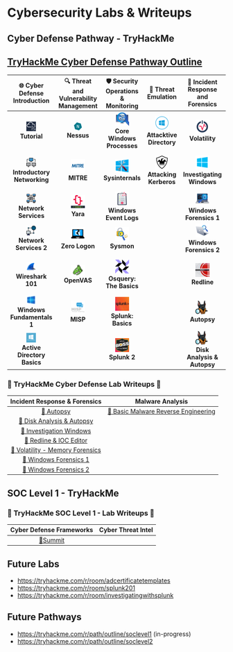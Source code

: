 # Cybersecurity Labs & Writeups 

## Cyber Defense Pathway - TryHackMe

## [TryHackMe Cyber Defense Pathway Outline](https://tryhackme.com/path/outline/blueteam)

|                🌐 **Cyber Defense Introduction**                | 🔍 **Threat and Vulnerability Management** |           🛡️ **Security Operations & Monitoring**            |                  🎯 **Threat Emulation**                  |            🧩 **Incident Response and Forensics**             |                       🦠 **Malware Analysis**                       |
| :-------------------------------------------------------------: | :----------------------------------------: | :-----------------------------------------------------------: | :-------------------------------------------------------: | :-----------------------------------------------------------: | :-----------------------------------------------------------------: |
|                ![](assets/tutorial.png)<br>**Tutorial**                |       ![](assets/nessus.png)<br>**Nessus**        | ![](assets/core-windows-processes.png)<br>**Core Windows Processes** | ![](assets/attacktive-directory.png)<br>**Attacktive Directory** |             ![](assets/volatility.png)<br>**Volatility**             |        ![](assets/history-of-malware.png)<br>**History of Malware**        |
| ![](assets/Introductory-networking.png)<br>**Introductory Networking** |        ![](assets/Mitre.png)<br>**MITRE**         |           ![](assets/sysinternals.png)<br>**Sysinternals**           |   ![](assets/attacking-kerberos.png)<br>**Attacking Kerberos**   |  ![](assets/investigating-windows.png)<br>**Investigating Windows**  |       ![](assets/malware-intro.png)<br>**MAL: Malware Introductory**       |
|        ![](assets/Network-Services.png)<br>**Network Services**        |         ![](assets/yara.png)<br>**Yara**          |     ![](assets/windows-event-logs.png)<br>**Windows Event Logs**     |                                                           |    ![](assets/windows-forensics-1.png)<br>**Windows Forensics 1**    |                ![](assets/strings.png)<br>**MAL: Strings**                 |
|      ![](assets/Network-Services-2.png)<br>**Network Services 2**      |    ![](assets/zerologon.png)<br>**Zero Logon**    |                 ![](assets/sysmon.png)<br>**Sysmon**                 |                                                           |    ![](assets/windows-forensics-2.png)<br>**Windows Forensics 2**    | ![](assets/basic-malware-reverse-engineering.jpeg)<br>**Basic Malware RE** |
|           ![](assets/Wireshark-101.png)<br>**Wireshark 101**           |      ![](assets/OpenVas.png)<br>**OpenVAS**       |    ![](assets/osquery-the-basics.png)<br>**Osquery: The Basics**     |                                                           |               ![](assets/redline.jpeg)<br>**Redline**                |           ![](assets/REMnux.png)<br>**MAL: REMnux - The Redux**            |
|  ![](assets/Windows-fundamentals-1.png)<br>**Windows Fundamentals 1**  |         ![](assets/misp.png)<br>**MISP**          |         ![](assets/splunk-basics.png)<br>**Splunk: Basics**          |                                                           |                ![](assets/autopsy.png)<br>**Autopsy**                |                                                                     |
| ![](assets/Active-Directory-Basics.png)<br>**Active Directory Basics** |                                            |               ![](assets/Splunk-2.png)<br>**Splunk 2**               |                                                           | ![](assets/disk-analysis-autopsy.png)<br>**Disk Analysis & Autopsy** |                                                                     |

### 📄 TryHackMe Cyber Defense Lab Writeups 📄

|                                                                             **Incident Response & Forensics**                                                                             |                                                                       **Malware Analysis**                                                                        |
| :---------------------------------------------------------------------------------------------------------------------------------------------------------------------------------------: | :---------------------------------------------------------------------------------------------------------------------------------------------------------------: |
|                                          [📝 Autopsy](https://github.com/AustinKruse/Obsidian-Vault/blob/main/Cyber%20Defense%20Labs/Autopsy.md)                                          | [📝 Basic Malware Reverse Engineering](https://github.com/AustinKruse/Obsidian-Vault/blob/main/Cyber%20Defense%20Labs/Basic%20Malware%20Reverse%20Engineering.md) |
|                      [📝 Disk Analysis & Autopsy](https://github.com/AustinKruse/Obsidian-Vault/blob/main/Cyber%20Defense%20Labs/Disk%20Analysis%20%26%20Autopsy.md)                      |                                                                                                                                                                   |
|                           [📝 Investigation Windows](https://github.com/AustinKruse/Obsidian-Vault/blob/main/Cyber%20Defense%20Labs/Investigating%20Windows.md)                           |                                                                                                                                                                   |
|                         [📝 Redline & IOC Editor](https://github.com/AustinKruse/Obsidian-Vault/blob/main/Cyber%20Defense%20Labs/Redline%20%26%20IOC%20Editor.md)                         |                                                                                                                                                                   |
| [📝 Volatility - Memory Forensics](https://github.com/AustinKruse/Obsidian-Vault/blob/main/Cyber%20Defense%20Labs/Volatility%20-%20Memory%20Forensics%20THM%20Walkthrough%20(Windows).md) |                                                                                                                                                                   |
|                            [📝 Windows Forensics 1](https://github.com/AustinKruse/Obsidian-Vault/blob/main/Cyber%20Defense%20Labs/Windows%20Forensics%201.md)                            |                                                                                                                                                                   |
|                            [📝 Windows Forensics 2](https://github.com/AustinKruse/Obsidian-Vault/blob/main/Cyber%20Defense%20Labs/Windows%20Forensics%202.md)                            |                                                                                                                                                                   |
## SOC Level 1 - TryHackMe
### 📄 TryHackMe SOC Level 1 - Lab Writeups 📄
|                                 **Cyber Defense Frameworks**                                 | **Cyber Threat Intel** |
| :------------------------------------------------------------------------------------------: | :--------------------: |
| [📝Summit](https://github.com/AustinKruse/Obsidian-Vault/blob/main/SOC%201%20Labs/Summit.md) |                        |
Future Labs
-------------------------------------------------
- https://tryhackme.com/r/room/adcertificatetemplates
- https://tryhackme.com/r/room/splunk201
- https://tryhackme.com/r/room/investigatingwithsplunk

Future Pathways
--------------------------------------------------
- https://tryhackme.com/r/path/outline/soclevel1 (in-progress)
- https://tryhackme.com/r/path/outline/soclevel2

